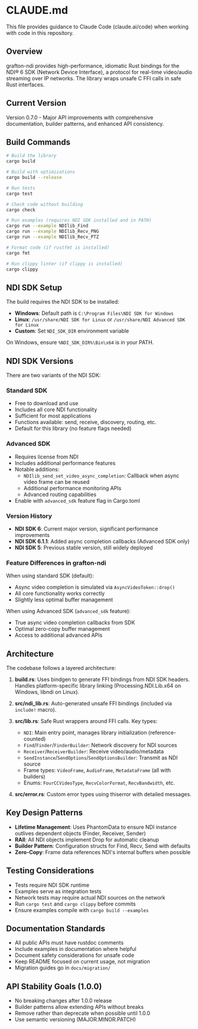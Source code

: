 # CLAUDE.md

This file provides guidance to Claude Code (claude.ai/code) when working with code in this repository.

## Overview

grafton-ndi provides high-performance, idiomatic Rust bindings for the NDI® 6 SDK (Network Device Interface), a protocol for real-time video/audio streaming over IP networks. The library wraps unsafe C FFI calls in safe Rust interfaces.

## Current Version

Version 0.7.0 - Major API improvements with comprehensive documentation, builder patterns, and enhanced API consistency.

## Build Commands

```bash
# Build the library
cargo build

# Build with optimizations
cargo build --release

# Run tests
cargo test

# Check code without building
cargo check

# Run examples (requires NDI SDK installed and in PATH)
cargo run --example NDIlib_Find
cargo run --example NDIlib_Recv_PNG
cargo run --example NDIlib_Recv_PTZ

# Format code (if rustfmt is installed)
cargo fmt

# Run clippy linter (if clippy is installed)
cargo clippy
```

## NDI SDK Setup

The build requires the NDI SDK to be installed:

- **Windows**: Default path is `C:\Program Files\NDI SDK for Windows`
- **Linux**: `/usr/share/NDI SDK for Linux` or `/usr/share/NDI Advanced SDK for Linux`
- **Custom**: Set `NDI_SDK_DIR` environment variable

On Windows, ensure `%NDI_SDK_DIR%\Bin\x64` is in your PATH.

## NDI SDK Versions

There are two variants of the NDI SDK:

### Standard SDK
- Free to download and use
- Includes all core NDI functionality
- Sufficient for most applications
- Functions available: send, receive, discovery, routing, etc.
- Default for this library (no feature flags needed)

### Advanced SDK
- Requires license from NDI
- Includes additional performance features
- Notable additions:
  - `NDIlib_send_set_video_async_completion`: Callback when async video frame can be reused
  - Additional performance monitoring APIs
  - Advanced routing capabilities
- Enable with `advanced_sdk` feature flag in Cargo.toml

### Version History
- **NDI SDK 6**: Current major version, significant performance improvements
- **NDI SDK 6.1.1**: Added async completion callbacks (Advanced SDK only)
- **NDI SDK 5**: Previous stable version, still widely deployed

### Feature Differences in grafton-ndi
When using standard SDK (default):
- Async video completion is simulated via `AsyncVideoToken::drop()`
- All core functionality works correctly
- Slightly less optimal buffer management

When using Advanced SDK (`advanced_sdk` feature):
- True async video completion callbacks from SDK
- Optimal zero-copy buffer management
- Access to additional advanced APIs

## Architecture

The codebase follows a layered architecture:

1. **build.rs**: Uses bindgen to generate FFI bindings from NDI SDK headers. Handles platform-specific library linking (Processing.NDI.Lib.x64 on Windows, libndi on Linux).

2. **src/ndi_lib.rs**: Auto-generated unsafe FFI bindings (included via `include!` macro).

3. **src/lib.rs**: Safe Rust wrappers around FFI calls. Key types:
   - `NDI`: Main entry point, manages library initialization (reference-counted)
   - `Find`/`Finder`/`FinderBuilder`: Network discovery for NDI sources
   - `Receiver`/`ReceiverBuilder`: Receive video/audio/metadata
   - `SendInstance`/`SendOptions`/`SendOptionsBuilder`: Transmit as NDI source
   - Frame types: `VideoFrame`, `AudioFrame`, `MetadataFrame` (all with builders)
   - Enums: `FourCCVideoType`, `RecvColorFormat`, `RecvBandwidth`, etc.

4. **src/error.rs**: Custom error types using thiserror with detailed messages.

## Key Design Patterns

- **Lifetime Management**: Uses PhantomData to ensure NDI instance outlives dependent objects (Finder, Receiver, Sender)
- **RAII**: All NDI objects implement Drop for automatic cleanup
- **Builder Pattern**: Configuration structs for Find, Recv, Send with defaults
- **Zero-Copy**: Frame data references NDI's internal buffers when possible

## Testing Considerations

- Tests require NDI SDK runtime
- Examples serve as integration tests
- Network tests may require actual NDI sources on the network
- Run `cargo test` and `cargo clippy` before commits
- Ensure examples compile with `cargo build --examples`

## Documentation Standards

- All public APIs must have rustdoc comments
- Include examples in documentation where helpful
- Document safety considerations for unsafe code
- Keep README focused on current usage, not migration
- Migration guides go in `docs/migration/`

## API Stability Goals (1.0.0)

- No breaking changes after 1.0.0 release
- Builder patterns allow extending APIs without breaks
- Remove rather than deprecate when possible until 1.0.0
- Use semantic versioning (MAJOR.MINOR.PATCH)
